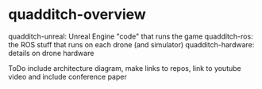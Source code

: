# quadditch-overview
quadditch-unreal: Unreal Engine "code" that runs the game
quadditch-ros: the ROS stuff that runs on each drone (and simulator)
quadditch-hardware: details on drone hardware

ToDo include architecture diagram, make links to repos, link to youtube video and include conference paper
